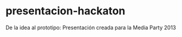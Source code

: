 presentacion-hackaton
=====================

De la idea al prototipo: Presentación creada para la Media Party 2013
